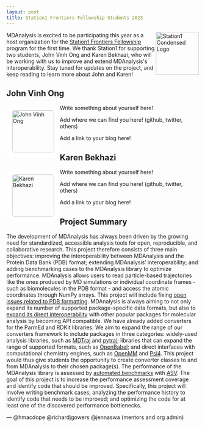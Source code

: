 ```yaml
---
layout: post
title: Station1 Frontiers Fellowship Students 2023
---
```

<p>
<img
src="https://images.squarespace-cdn.com/content/v1/5992e994bebafb41ac4baa11/1512655046354-ZVQXATKKVTLFLLOX2JJB/icon++newwwwww2+%283%29.png"
title="Station1 Condensed Logo" alt="Station1 Condensed Logo"
style="float: right; height: 8em; " />
</p>

MDAnalysis is excited to be participating this year as a host organization for the [Station1 Frontiers Fellowship][sff] program for the first time. We thank Station1 for supporting two students, John Vinh Ong and Karen Bekhazi, who will be working with us to improve and extend MDAnalysis's interoperability. Stay tuned for updates on the project, and keep reading to learn more about John and Karen!

## John Vinh Ong

<img
src="John's Picture Here"
title="John Vinh Ong" alt="John Vinh Ong"
style="float: left; width: 110px; height: 110px; border-radius: 20px; border: 15px solid white" />

Write something about yourself here!

Add where we can find you here! (github, twitter, others)

Add a link to your blog here!

## Karen Bekhazi

<img
src="Karen's Picture Here"
title="Karen Bekhazi" alt="Karen Bekhazi"
style="float: left; width: 110px; height: 110px; border-radius: 20px; border: 15px solid white" />

Write something about yourself here!

Add where we can find you here! (github, twitter, others)

Add a link to your blog here!

## Project Summary

The development of MDAnalysis has always been driven by the growing need for standardized, accessible analysis tools for open, reproducible, and collaborative research. This project therefore consists of three main objectives: improving
the interoperability between MDAnalysis and the Protein Data Bank (PDB) format; extending MDAnalysis’ interoperability; and adding benchmarking cases to the MDAnalysis library to optimize performance. MDAnalysis allows users to read particle-based trajectories like the ones produced by MD simulations or individual coordinate frames - such as biomolecules in the PDB format - and access the atomic coordinates through NumPy arrays. This project will include fixing [open issues related to PDB formatting][PDBissues]. MDAnalysis is always aiming to not only expand its number of supported package-specific data formats, but also to [expand its direct interoperability][interoperability] with other popular packages for molecular analysis by becoming API compatible. We have already added converters for the ParmEd and RDKit libraries. We aim to expand the range of our converters framework to include packages in three categories: widely-used analysis libraries, such as [MDTraj][mdtraj] and [pytraj][pytraj]; libraries that can expand the range of supported formats, such as [OpenBabel][OpenBabel]; and direct interfaces with computational chemistry engines, such as [OpenMM][openmm] and [Psi4][psi4]. This project would thus give students the opportunity to create converter classes to and from MDAnalysis to their chosen package(s). The performance of the MDAnalysis library is assessed by [automated benchmarks][benchmarks] with [ASV][asv]. The goal of this project is to increase the performance assessment coverage and identify code that should be improved. Specifically, this project will involve writing benchmark cases; analyzing the performance history to identify code that needs to be improved; and optimizing the code for at least one of the discovered performance bottlenecks.

— @hmacdope @richardjgowers @jennaswa (mentors and org admin)

[sff]: https://www.station1.org/sff
[PDBissues]: https://github.com/MDAnalysis/mdanalysis/labels/Format-PDB
[interoperability]: https://www.mdanalysis.org/2020/08/03/roadmap/
[mdtraj]: https://www.mdtraj.org/1.9.8.dev0/index.html
[pytraj]: https://amber-md.github.io/pytraj/latest/index.html
[OpenBabel]: https://openbabel.org/wiki/Main_Page
[openmm]: https://openmm.org/
[psi4]: https://psicode.org/
[benchmarks]: https://www.mdanalysis.org/benchmarks/
[asv]: https://github.com/airspeed-velocity/asv/